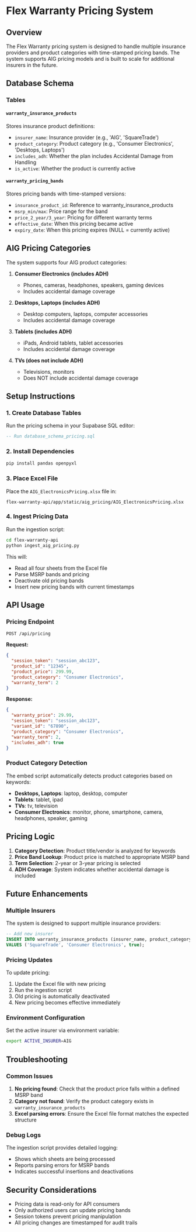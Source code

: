 # Flex Warranty Pricing System

## Overview

The Flex Warranty pricing system is designed to handle multiple insurance providers and product categories with time-stamped pricing bands. The system supports AIG pricing models and is built to scale for additional insurers in the future.

## Database Schema

### Tables

#### `warranty_insurance_products`
Stores insurance product definitions:
- `insurer_name`: Insurance provider (e.g., 'AIG', 'SquareTrade')
- `product_category`: Product category (e.g., 'Consumer Electronics', 'Desktops, Laptops')
- `includes_adh`: Whether the plan includes Accidental Damage from Handling
- `is_active`: Whether the product is currently active

#### `warranty_pricing_bands`
Stores pricing bands with time-stamped versions:
- `insurance_product_id`: Reference to warranty_insurance_products
- `msrp_min/max`: Price range for the band
- `price_2_year/3_year`: Pricing for different warranty terms
- `effective_date`: When this pricing became active
- `expiry_date`: When this pricing expires (NULL = currently active)

## AIG Pricing Categories

The system supports four AIG product categories:

1. **Consumer Electronics (includes ADH)**
   - Phones, cameras, headphones, speakers, gaming devices
   - Includes accidental damage coverage

2. **Desktops, Laptops (includes ADH)**
   - Desktop computers, laptops, computer accessories
   - Includes accidental damage coverage

3. **Tablets (includes ADH)**
   - iPads, Android tablets, tablet accessories
   - Includes accidental damage coverage

4. **TVs (does not include ADH)**
   - Televisions, monitors
   - Does NOT include accidental damage coverage

## Setup Instructions

### 1. Create Database Tables

Run the pricing schema in your Supabase SQL editor:

```sql
-- Run database_schema_pricing.sql
```

### 2. Install Dependencies

```bash
pip install pandas openpyxl
```

### 3. Place Excel File

Place the `AIG_ElectronicsPricing.xlsx` file in:
```
flex-warranty-api/app/static/aig_pricing/AIG_ElectronicsPricing.xlsx
```

### 4. Ingest Pricing Data

Run the ingestion script:

```bash
cd flex-warranty-api
python ingest_aig_pricing.py
```

This will:
- Read all four sheets from the Excel file
- Parse MSRP bands and pricing
- Deactivate old pricing bands
- Insert new pricing bands with current timestamps

## API Usage

### Pricing Endpoint

`POST /api/pricing`

**Request:**
```json
{
  "session_token": "session_abc123",
  "product_id": "12345",
  "product_price": 299.99,
  "product_category": "Consumer Electronics",
  "warranty_term": 2
}
```

**Response:**
```json
{
  "warranty_price": 29.99,
  "session_token": "session_abc123",
  "variant_id": "67890",
  "product_category": "Consumer Electronics",
  "warranty_term": 2,
  "includes_adh": true
}
```

### Product Category Detection

The embed script automatically detects product categories based on keywords:

- **Desktops, Laptops**: laptop, desktop, computer
- **Tablets**: tablet, ipad
- **TVs**: tv, television
- **Consumer Electronics**: monitor, phone, smartphone, camera, headphones, speaker, gaming

## Pricing Logic

1. **Category Detection**: Product title/vendor is analyzed for keywords
2. **Price Band Lookup**: Product price is matched to appropriate MSRP band
3. **Term Selection**: 2-year or 3-year pricing is selected
4. **ADH Coverage**: System indicates whether accidental damage is included

## Future Enhancements

### Multiple Insurers
The system is designed to support multiple insurance providers:

```sql
-- Add new insurer
INSERT INTO warranty_insurance_products (insurer_name, product_category, includes_adh) 
VALUES ('SquareTrade', 'Consumer Electronics', true);
```

### Pricing Updates
To update pricing:

1. Update the Excel file with new pricing
2. Run the ingestion script
3. Old pricing is automatically deactivated
4. New pricing becomes effective immediately

### Environment Configuration
Set the active insurer via environment variable:

```bash
export ACTIVE_INSURER=AIG
```

## Troubleshooting

### Common Issues

1. **No pricing found**: Check that the product price falls within a defined MSRP band
2. **Category not found**: Verify the product category exists in `warranty_insurance_products`
3. **Excel parsing errors**: Ensure the Excel file format matches the expected structure

### Debug Logs

The ingestion script provides detailed logging:
- Shows which sheets are being processed
- Reports parsing errors for MSRP bands
- Indicates successful insertions and deactivations

## Security Considerations

- Pricing data is read-only for API consumers
- Only authorized users can update pricing bands
- Session tokens prevent pricing manipulation
- All pricing changes are timestamped for audit trails 